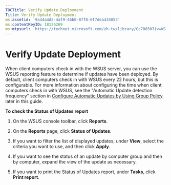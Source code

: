 ```yaml
---
TOCTitle: Verify Update Deployment
Title: Verify Update Deployment
ms:assetid: '9a44a4d2-4af9-46b0-87f8-0f7dea435053'
ms:contentKeyID: 18126269
ms:mtpsurl: 'https://technet.microsoft.com/zh-tw/library/Cc708507(v=WS.10)'
---
```


Verify Update Deployment
========================

When client computers check in with the WSUS server, you can use the WSUS reporting feature to determine if updates have been deployed. By default, client computers check in with WSUS every 22 hours, but this is configurable. For more information about configuring the time when client computers check in with WSUS, see the "Automatic Update detection frequency" section in [Configure Automatic Updates by Using Group Policy](https://technet.microsoft.com/51c8a814-6665-4d50-a0d8-2ae27e69ca7c) later in this guide.

**To check the Status of Updates report**
1.  On the WSUS console toolbar, click **Reports**.

2.  On the **Reports** page, click **Status of Updates**.

3.  If you want to filter the list of displayed updates, under **View**, select the criteria you want to use, and then click **Apply**.

4.  If you want to see the status of an update by computer group and then by computer, expand the view of the update as necessary.

5.  If you want to print the Status of Updates report, under **Tasks**, click **Print report**.
